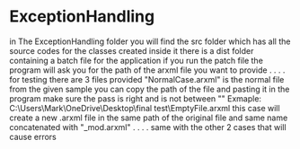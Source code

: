 # ExceptionHandling
in The ExceptionHandling folder you will find the src folder which has all the source codes for the classes created
inside it there is a dist folder containing a batch file for the application 
if you run the patch file the program will ask you for the path of the arxml file you want to provide 
.
.
.
.
for testing there are 3 files provided "NormalCase.arxml" is the normal file from the given sample 
you can copy the path of the file and pasting it in the program make sure the pass is right and is not between ""
Exmaple: C:\Users\Mark\OneDrive\Desktop\final test\EmptyFile.arxml
this case will create a new .arxml file in the same path of the original file and same name concatenated with "_mod.arxml"
.
.
.
.
same with the other 2 cases that will cause errors
